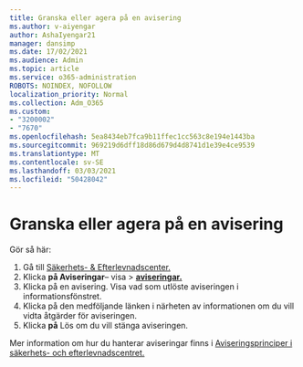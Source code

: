 ```yaml
---
title: Granska eller agera på en avisering
ms.author: v-aiyengar
author: AshaIyengar21
manager: dansimp
ms.date: 17/02/2021
ms.audience: Admin
ms.topic: article
ms.service: o365-administration
ROBOTS: NOINDEX, NOFOLLOW
localization_priority: Normal
ms.collection: Adm_O365
ms.custom:
- "3200002"
- "7670"
ms.openlocfilehash: 5ea8434eb7fca9b11ffec1cc563c8e194e1443ba
ms.sourcegitcommit: 969219d6dff18d86d679d4d8741d1e39e4ce9539
ms.translationtype: MT
ms.contentlocale: sv-SE
ms.lasthandoff: 03/03/2021
ms.locfileid: "50428042"
---
```

# <a name="review-or-act-on-an-alert"></a>Granska eller agera på en avisering

Gör så här:

1. Gå till [Säkerhets- & Efterlevnadscenter.](https://go.microsoft.com/fwlink/p/?linkid=2077143)
1. Klicka **på Aviseringar**– visa  >  **[aviseringar.](https://go.microsoft.com/fwlink/?linkid=2103301)**
1. Klicka på en avisering. Visa vad som utlöste aviseringen i informationsfönstret.
1. Klicka på den medföljande länken i närheten av informationen om du vill vidta åtgärder för aviseringen.
1. Klicka **på** Lös om du vill stänga aviseringen.

Mer information om hur du hanterar aviseringar finns i [Aviseringsprinciper i säkerhets- och efterlevnadscentret.](https://go.microsoft.com/fwlink/?linkid=2103211)

